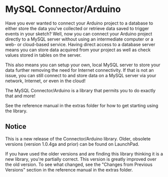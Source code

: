 MySQL Connector/Arduino
=======================
Have you ever wanted to connect your Arduino project to a database to either store the data you've collected or retrieve data saved to trigger events in your sketch? Well, now you can connect your Arduino project directly to a MySQL server without using an intermediate computer or a web- or cloud-based service. Having direct access to a database server means you can store data acquired from your project as well as check values stored in tables on the server.

This also means you can setup your own, local MySQL server to store your data further removing the need for Internet connectivity. If that is not an issue, you can still connect to and store data on a MySQL server via your network, Internet, or even in the cloud!

The MySQL Connector/Arduino is a library that permits you to do exactly that and more!

See the reference manual in the extras folder for how to get starting using the library.

Notice
------
This is a new release of the Connector/Arduino library. Older, obsolete versions (version 1.0.4ga and prior) can be found on LaunchPad.

If you have used the older versions and are finding this library thinking it is a new library, you're partially correct. This version is greatly improved over the old version. To see what changed, see the "Changes from Previous Versions" section in the reference manual in the extras folder.
